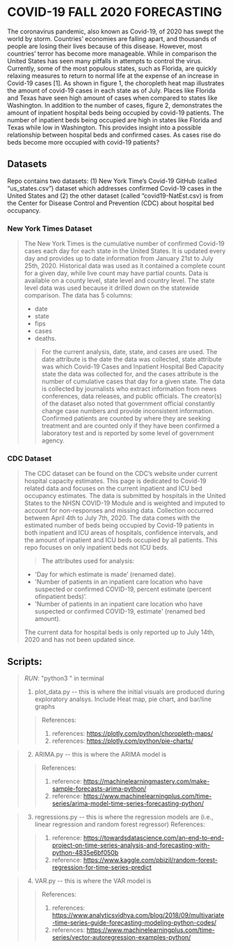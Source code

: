 # COVID-19 FALL 2020 FORECASTING 
The coronavirus pandemic, also known as Covid-19, of 2020 has swept the world by storm. Countries’ economies are falling apart, and thousands of people are losing their lives because of this disease. However, most countries’ terror has become more manageable. While in comparison the United States has seen many pitfalls in attempts to control the virus. Currently, some of the most populous states, such as Florida, are quickly relaxing measures to return to normal life at the expense of an increase in Covid-19 cases [1]. As shown in figure 1, the choropleth heat map illustrates the amount of covid-19 cases in each state as of July. Places like Florida and Texas have seen high amount of cases when compared to states like Washington. In addition to the number of cases, figure 2, demonstrates the amount of inpatient hospital beds being occupied by covid-19 patients. The number of inpatient beds being occupied are high in states like Florida and Texas while low in Washington. This provides insight into a possible relationship between hospital beds and confirmed cases. As cases rise do beds become more occupied with covid-19 patients?

## Datasets
Repo contains two datasets: (1) New York Time’s Covid-19 GitHub (called “us_states.csv”) dataset which addresses confirmed Covid-19 cases in the United States and (2) the other dataset (called “covid19-NatEst.csv) is from the Center for Disease Control and
Prevention (CDC) about hospital bed occupancy.
	
### New York Times Dataset
> The New York Times is the cumulative number of confirmed Covid-19 cases each day for each state in the United States. It is updated every day and provides up to date information from January 21st to July 25th, 2020. Historical data was used as it contained a complete count for a given day, while live count may have partial counts. Data is available on a county level, state level and country level. The state level data was used because it drilled down on the statewide comparison.
> The data has 5 columns: 
>
> * date
> * state 
> * fips 
> * cases
> * deaths. 
>> For the current analysis, date, state, and cases are used. The date attribute is the date the data was collected, state attribute was which Covid-19 Cases and Inpatient Hospital Bed Capacity
> state the data was collected for, and the cases attribute is the number of cumulative cases that day for a given state. The data is collected by journalists who extract information from news conferences, data releases, and public officials. The creator(s) of the dataset also noted that government official constantly change case numbers and provide inconsistent information. Confirmed patients are counted by where they are seeking treatment and are counted only if they have been confirmed a laboratory test and is reported by some level of government agency.
	
### CDC Dataset
> The CDC dataset can be found on the CDC’s website under current hospital capacity estimates. This page is dedicated to Covid-19 related data and focuses on the current inpatient and ICU bed occupancy estimates. The data is submitted by hospitals in the United States to the NHSN COVID-19 Module and is weighted and imputed to account for non-responses and missing data.
> Collection occurred between April 4th to July 7th, 2020. The data comes with the estimated number of beds being occupied by Covid-19 patients in both inpatient and ICU areas of hospitals, confidence intervals, and the amount of inpatient and ICU beds occupied by all patients. 
> This repo focuses on only inpatient beds not ICU beds. 
>> The attributes used for analysis:
>
> * 'Day for which estimate is made’ (renamed date).
> * 'Number of patients in an inpatient care location who have suspected or confirmed COVID-19, percent estimate (percent ofinpatient beds)’.
> * 'Number of patients in an inpatient care location who have suspected or confirmed COVID-19, estimate' (renamed bed amount). 
>
> The current data for hospital beds is only reported up to July 14th, 2020 and has not been updated since. 

## Scripts:
> *RUN*:  "python3 <file name>"  in terminal
>
> 1. plot_data.py -- this is where the initial visuals are produced during exploratory analsys. Include Heat map, pie chart, and bar/line graphs
>> References:
>> 1. references: https://plotly.com/python/choropleth-maps/
>> 2. references: https://plotly.com/python/pie-charts/

> 2. ARIMA.py -- this is where the ARIMA model is 
>> References:
>> 1. reference: https://machinelearningmastery.com/make-sample-forecasts-arima-python/
>> 2. reference: https://www.machinelearningplus.com/time-series/arima-model-time-series-forecasting-python/

> 3. regressions.py -- this is where the regression models are (i.e., linear regression and random forest regressor)
References:
>> 1. reference: https://towardsdatascience.com/an-end-to-end-project-on-time-series-analysis-and-forecasting-with-python-4835e6bf050b
>> 2. reference: https://www.kaggle.com/pbizil/random-forest-regression-for-time-series-predict

> 4. VAR.py -- this is where the VAR model is
>> References:
>> 1. references: https://www.analyticsvidhya.com/blog/2018/09/multivariate-time-series-guide-forecasting-modeling-python-codes/
>> 2. references: https://www.machinelearningplus.com/time-series/vector-autoregression-examples-python/
